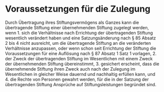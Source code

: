 # Voraussetzungen für die Zulegung

Durch Übertragung ihres Stiftungsvermögens als Ganzes kann die übertragende Stiftung einer übernehmenden Stiftung zugelegt werden, wenn  1\.
 sich die Verhältnisse nach Errichtung der übertragenden Stiftung wesentlich verändert haben und eine Satzungsänderung nach § 85 Absatz 2 bis 4 nicht ausreicht, um die übertragende Stiftung an die veränderten Verhältnisse anzupassen, oder wenn schon seit Errichtung der Stiftung die Voraussetzungen für eine Auflösung nach § 87 Absatz 1 Satz 1 vorlagen,
 2\.
 der Zweck der übertragenden Stiftung im Wesentlichen mit einem Zweck der übernehmenden Stiftung übereinstimmt,
 3\.
 gesichert erscheint, dass die übernehmende Stiftung ihren Zweck auch nach der Zulegung im Wesentlichen in gleicher Weise dauernd und nachhaltig erfüllen kann, und
 4\.
 die Rechte von Personen gewahrt werden, für die in der Satzung der übertragenden Stiftung Ansprüche auf Stiftungsleistungen begründet sind.
 

